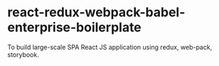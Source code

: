 # react-redux-webpack-babel-enterprise-boilerplate
To build large-scale SPA React JS application using redux, web-pack, storybook.
